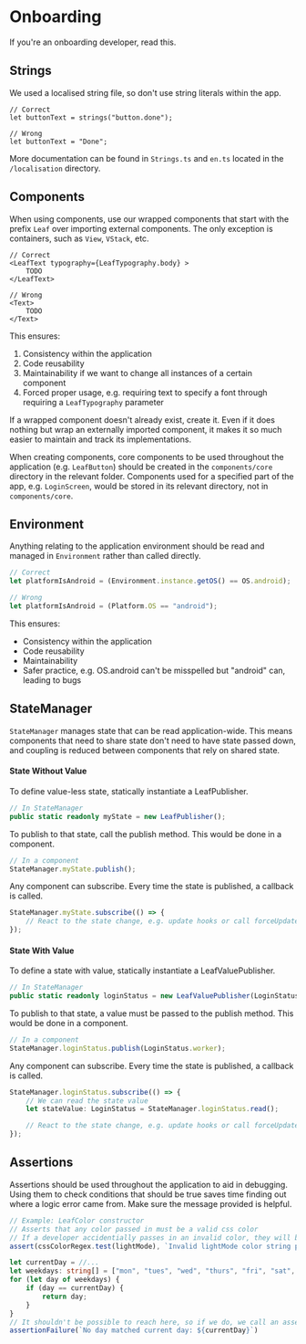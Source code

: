 # Onboarding
If you're an onboarding developer, read this.

## Strings

We used a localised string file, so don't use string literals within the app.

```tsx
// Correct
let buttonText = strings("button.done");
```

```tsx
// Wrong
let buttonText = "Done";
```

More documentation can be found in `Strings.ts` and `en.ts` located in the `/localisation` directory.

## Components

When using components, use our wrapped components that start with the prefix `Leaf` over importing external components. The only exception is containers, such as `View`, `VStack`, etc.

```tsx
// Correct
<LeafText typography={LeafTypography.body} >
    TODO
</LeafText>
```

```tsx
// Wrong
<Text>
    TODO
</Text>
```

This ensures:

1. Consistency within the application
2. Code reusability
3. Maintainability if we want to change all instances of a certain component
4. Forced proper usage, e.g. requiring text to specify a font through requiring a `LeafTypography` parameter

If a wrapped component doesn't already exist, create it. Even if it does nothing but wrap an externally imported component, it makes it so much easier to maintain and track its implementations.

When creating components, core components to be used throughout the application (e.g. `LeafButton`) should be created in the `components/core` directory in the relevant folder. Components used for a specified part of the app, e.g. `LoginScreen`, would be stored in its relevant directory, not in `components/core`.

## Environment

Anything relating to the application environment should be read and managed in `Environment` rather than called directly.

```ts
// Correct
let platformIsAndroid = (Environment.instance.getOS() == OS.android);
```

```ts
// Wrong
let platformIsAndroid = (Platform.OS == "android");
```

This ensures:

* Consistency within the application
* Code reusability
* Maintainability
* Safer practice, e.g. OS.android can't be misspelled but "android" can, leading to bugs

## StateManager

`StateManager` manages state that can be read application-wide. This means components that need to share state don't need to have state passed down, and coupling is reduced between components that rely on shared state.

#### State Without Value

To define value-less state, statically instantiate a LeafPublisher.

```typescript
// In StateManager
public static readonly myState = new LeafPublisher();
```

To publish to that state, call the publish method. This would be done in a component.

```typescript
// In a component
StateManager.myState.publish();
```

Any component can subscribe. Every time the state is published, a callback is called.

```typescript
StateManager.myState.subscribe(() => {
    // React to the state change, e.g. update hooks or call forceUpdate()
});
```

#### State With Value

To define a state with value, statically instantiate a LeafValuePublisher.

```typescript
// In StateManager
public static readonly loginStatus = new LeafValuePublisher(LoginStatus.loggedOut);
```

To publish to that state, a value must be passed to the publish method. This would be done in a component.

```typescript
// In a component
StateManager.loginStatus.publish(LoginStatus.worker);
```

Any component can subscribe. Every time the state is published, a callback is called.

```typescript
StateManager.loginStatus.subscribe(() => {
    // We can read the state value
    let stateValue: LoginStatus = StateManager.loginStatus.read();

    // React to the state change, e.g. update hooks or call forceUpdate()
});
```

## Assertions

Assertions should be used throughout the application to aid in debugging. Using them to check conditions that should be true saves time finding out where a logic error came from. Make sure the message provided is helpful.

```typescript
// Example: LeafColor constructor
// Asserts that any color passed in must be a valid css color
// If a developer accidentially passes in an invalid color, they will be notified immediately because an error will be thrown
assert(cssColorRegex.test(lightMode), `Invalid lightMode color string provided: '${lightMode}'`);
```

```typescript
let currentDay = //...
let weekdays: string[] = ["mon", "tues", "wed", "thurs", "fri", "sat", "sun"];
for (let day of weekdays) {
    if (day == currentDay) {
        return day;
    }
}
// It shouldn't be possible to reach here, so if we do, we call an assertionFailure
assertionFailure(`No day matched current day: ${currentDay}`)
```



